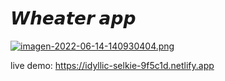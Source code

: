 <h1>𝙒𝙝𝙚𝙖𝙩𝙚𝙧 𝙖𝙥𝙥</h1>

[![imagen-2022-06-14-140930404.png](https://i.postimg.cc/6605HfXH/imagen-2022-06-14-140930404.png)](https://postimg.cc/XXrbqFXF)

live demo: https://idyllic-selkie-9f5c1d.netlify.app
